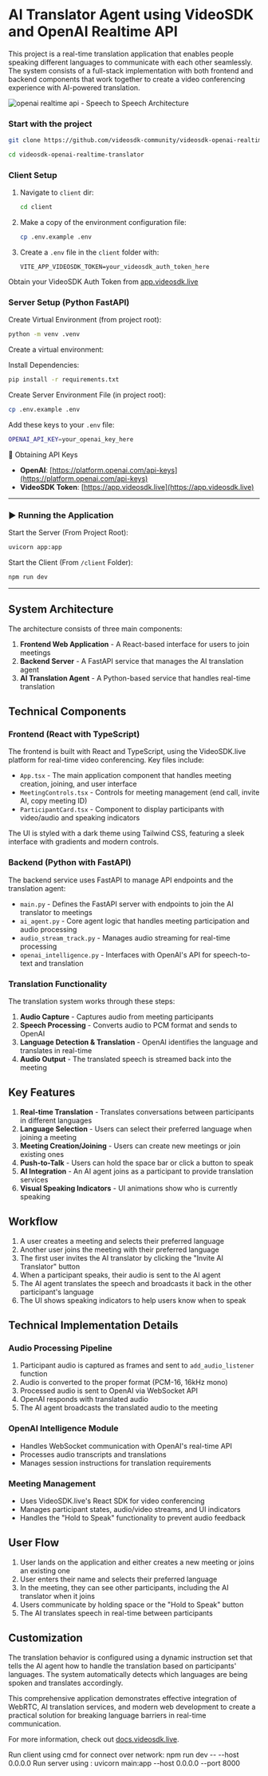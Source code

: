 # AI Translator Agent using VideoSDK and OpenAI Realtime API

This project is a real-time translation application that enables people speaking different languages to communicate with each other seamlessly. The system consists of a full-stack implementation with both frontend and backend components that work together to create a video conferencing experience with AI-powered translation.

![openai realtime api - Speech to Speech Architecture](https://assets.videosdk.live/images/ai%20voice%20agent%20deepgram%20architecture.png)

### Start with the project

```sh
git clone https://github.com/videosdk-community/videosdk-openai-realtime-translator.git
```

```sh
cd videosdk-openai-realtime-translator
```

### Client Setup

1. Navigate to `client` dir:
   ```sh
   cd client
   ```
2. Make a copy of the environment configuration file:

   ```sh
   cp .env.example .env
   ```

3. Create a `.env` file in the `client` folder with:

   ```env
   VITE_APP_VIDEOSDK_TOKEN=your_videosdk_auth_token_here
   ```

Obtain your VideoSDK Auth Token from [app.videosdk.live](https://app.videosdk.live)

### Server Setup (Python FastAPI)

Create Virtual Environment (from project root):

```sh
python -m venv .venv
```

Create a virtual environment:

Install Dependencies:

```sh
pip install -r requirements.txt
```

Create Server Environment File (in project root):

```sh
cp .env.example .env
```

Add these keys to your `.env` file:

```sh
OPENAI_API_KEY=your_openai_key_here
```

🔑 Obtaining API Keys

- **OpenAI**: [https://platform.openai.com/api-keys](https://platform.openai.com/api-keys)
- **VideoSDK Token**: [https://app.videosdk.live](https://app.videosdk.live)

---

### ▶️ Running the Application

Start the Server (From Project Root):

```sh
uvicorn app:app
```

Start the Client (From `/client` Folder):

```sh
npm run dev
```

---

## System Architecture

The architecture consists of three main components:

1. **Frontend Web Application** - A React-based interface for users to join meetings
2. **Backend Server** - A FastAPI service that manages the AI translation agent
3. **AI Translation Agent** - A Python-based service that handles real-time translation

## Technical Components

### Frontend (React with TypeScript)

The frontend is built with React and TypeScript, using the VideoSDK.live platform for real-time video conferencing. Key files include:

- `App.tsx` - The main application component that handles meeting creation, joining, and user interface
- `MeetingControls.tsx` - Controls for meeting management (end call, invite AI, copy meeting ID)
- `ParticipantCard.tsx` - Component to display participants with video/audio and speaking indicators

The UI is styled with a dark theme using Tailwind CSS, featuring a sleek interface with gradients and modern controls.

### Backend (Python with FastAPI)

The backend service uses FastAPI to manage API endpoints and the translation agent:

- `main.py` - Defines the FastAPI server with endpoints to join the AI translator to meetings
- `ai_agent.py` - Core agent logic that handles meeting participation and audio processing
- `audio_stream_track.py` - Manages audio streaming for real-time processing
- `openai_intelligence.py` - Interfaces with OpenAI's API for speech-to-text and translation

### Translation Functionality

The translation system works through these steps:

1. **Audio Capture** - Captures audio from meeting participants
2. **Speech Processing** - Converts audio to PCM format and sends to OpenAI
3. **Language Detection & Translation** - OpenAI identifies the language and translates in real-time
4. **Audio Output** - The translated speech is streamed back into the meeting

## Key Features

1. **Real-time Translation** - Translates conversations between participants in different languages
2. **Language Selection** - Users can select their preferred language when joining a meeting
3. **Meeting Creation/Joining** - Users can create new meetings or join existing ones
4. **Push-to-Talk** - Users can hold the space bar or click a button to speak
5. **AI Integration** - An AI agent joins as a participant to provide translation services
6. **Visual Speaking Indicators** - UI animations show who is currently speaking

## Workflow

1. A user creates a meeting and selects their preferred language
2. Another user joins the meeting with their preferred language
3. The first user invites the AI translator by clicking the "Invite AI Translator" button
4. When a participant speaks, their audio is sent to the AI agent
5. The AI agent translates the speech and broadcasts it back in the other participant's language
6. The UI shows speaking indicators to help users know when to speak

## Technical Implementation Details

### Audio Processing Pipeline

1. Participant audio is captured as frames and sent to `add_audio_listener` function
2. Audio is converted to the proper format (PCM-16, 16kHz mono)
3. Processed audio is sent to OpenAI via WebSocket API
4. OpenAI responds with translated audio
5. The AI agent broadcasts the translated audio to the meeting

### OpenAI Intelligence Module

- Handles WebSocket communication with OpenAI's real-time API
- Processes audio transcripts and translations
- Manages session instructions for translation requirements

### Meeting Management

- Uses VideoSDK.live's React SDK for video conferencing
- Manages participant states, audio/video streams, and UI indicators
- Handles the "Hold to Speak" functionality to prevent audio feedback

## User Flow

1. User lands on the application and either creates a new meeting or joins an existing one
2. User enters their name and selects their preferred language
3. In the meeting, they can see other participants, including the AI translator when it joins
4. Users communicate by holding space or the "Hold to Speak" button
5. The AI translates speech in real-time between participants

## Customization

The translation behavior is configured using a dynamic instruction set that tells the AI agent how to handle the translation based on participants' languages. The system automatically detects which languages are being spoken and translates accordingly.

This comprehensive application demonstrates effective integration of WebRTC, AI translation services, and modern web development to create a practical solution for breaking language barriers in real-time communication.

For more information, check out [docs.videosdk.live](https://docs.videosdk.live).


Run client using cmd for connect over network: npm run dev -- --host 0.0.0.0
Run server using :  uvicorn main:app --host 0.0.0.0 --port 8000